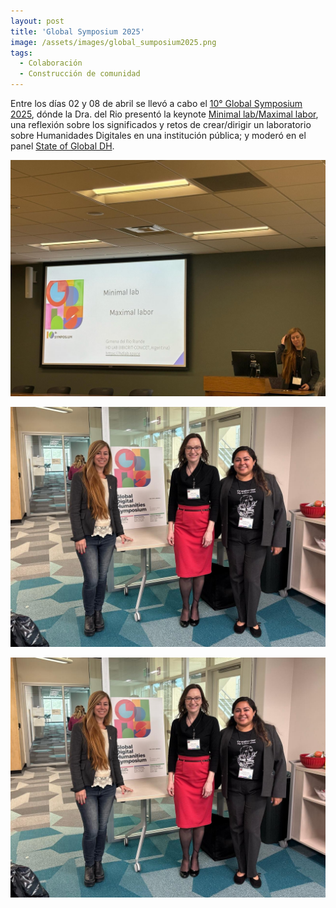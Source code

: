 ```yaml
---
layout: post
title: 'Global Symposium 2025'
image: /assets/images/global_sumposium2025.png
tags:
  - Colaboración
  - Construcción de comunidad
---
```


Entre los días 02 y 08 de abril se llevó a cabo el [10° Global Symposium 2025](https://msuglobaldh.org), dónde la Dra. del Rio presentó la keynote [Minimal lab/Maximal labor](https://msuglobaldh.org/keynotes/#in-person), una reflexión sobre los significados y retos de crear/dirigir un laboratorio sobre Humanidades Digitales en una institución pública; y moderó en el panel [State of Global DH](https://msuglobaldh.org/schedule).

![imagen1](/assets/images/globalsymposium2.jpg)

![imagen2](/assets/images/globalsymposium1.png)

<img src="/assets/images/globalsymposium1.png" alt="">
